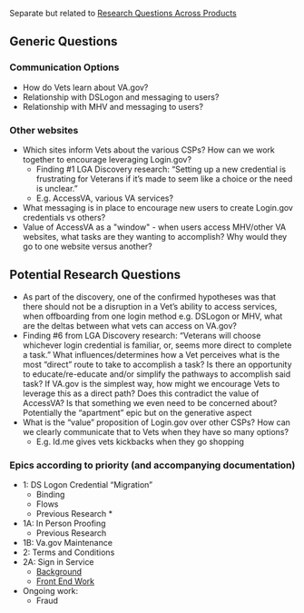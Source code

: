 Separate but related to [Research Questions Across Products](https://github.com/department-of-veterans-affairs/va.gov-team/blob/master/products/login.gov-adoption/research/2023-01-Research-questions-across-products.md)

## Generic Questions
### Communication Options
* How do Vets learn about VA.gov?  
* Relationship with DSLogon and messaging to users?
* Relationship with MHV and messaging to users?

### Other websites
* Which sites inform Vets about the various CSPs? How can we work together to encourage leveraging Login.gov? 
	* Finding #1 LGA Discovery research: “Setting up a new credential is frustrating for Veterans if it’s made to seem like a choice or the need is unclear.”
	* E.g. AccessVA, various VA services?
* What messaging is in place to encourage new users to create Login.gov credentials vs others?
* Value of AccessVA as a "window" - when users access MHV/other VA websites, what tasks are they wanting to accomplish?  Why would they go to one website versus another?

## Potential Research Questions
* As part of the discovery, one of the confirmed hypotheses was that there should not be a disruption in a Vet’s ability to access services, when offboarding from one login method e.g. DSLogon or MHV, what are the deltas between what vets can access on VA.gov?
* Finding #6 from LGA Discovery research: “Veterans will choose whichever login credential is familiar, or, seems more direct to complete a task.” What influences/determines how a Vet perceives what is the most “direct” route to take to accomplish a task? Is there an opportunity to educate/re-educate and/or simplify the pathways to accomplish said task?  If VA.gov is the simplest way, how might we encourage Vets to leverage this as a direct path?  Does this contradict the value of AccessVA?  Is that something we even need to be concerned about?
Potentially the “apartment” epic but on the generative aspect
* What is the “value” proposition of Login.gov over other CSPs?  How can we clearly communicate that to Vets when they have so many options?
	* E.g. Id.me gives vets kickbacks when they go shopping
### Epics according to priority (and accompanying documentation)
* 1: DS Logon Credential “Migration”
  * Binding
  * Flows
  * Previous Research
  	* 
* 1A: In Person Proofing
  * Previous Research
* 1B: Va.gov Maintenance
* 2: Terms and Conditions
* 2A: Sign in Service 
  * [Background](https://github.com/department-of-veterans-affairs/va.gov-team/tree/master/products/identity/Sign-In%20Service)
  * [Front End Work](https://app.zenhub.com/workspaces/identity-5f5bab705a94c9001ba33734/issues/gh/department-of-veterans-affairs/va.gov-team/37198)
* Ongoing work: 
  * Fraud
